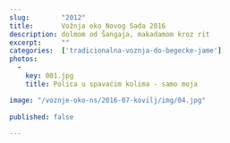 ```yaml
---
slug:        "2012"
title:       Vožnja oko Novog Sada 2016
description: dolmom od Šangaja, makadamom kroz rit
excerpt:     ""
categories:  ['tradicionalna-voznja-do-begecke-jame']
photos:
  -
    key: 001.jpg
    title: Polica u spavaćim kolima - samo moja

image: "/voznje-oko-ns/2016-07-kovilj/img/04.jpg"
  
published: false  
  
---
```


